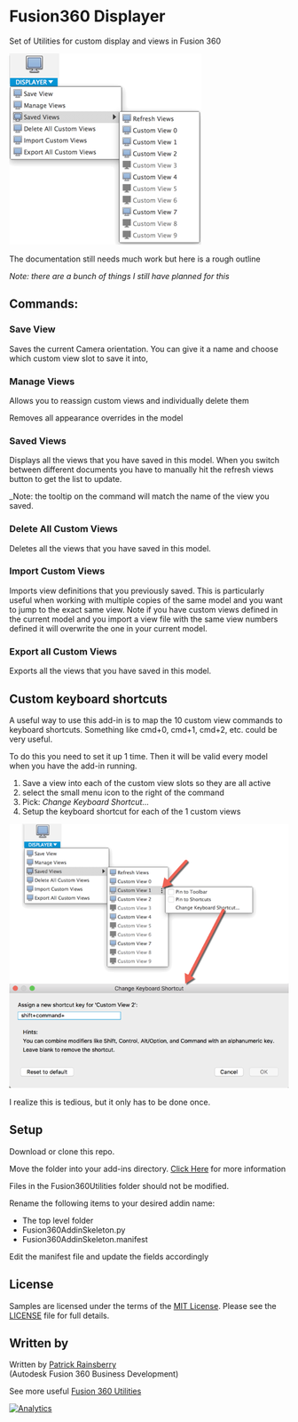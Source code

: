 # Fusion360 Displayer
Set of Utilities for custom display and views in Fusion 360

![Cover](./resources/readme_cover.png)

The documentation still needs much work but here is a rough outline

_Note: there are a bunch of things I still have planned for this_

## Commands:

### Save View

Saves the current Camera orientation.  You can give it a name and choose which custom view slot to save it into,


### Manage Views
Allows you to reassign custom views and individually delete them

Removes all appearance overrides in the model

### Saved Views

Displays all the views that you have saved in this model.
When you switch between different documents you have to manually hit the refresh views button to get the list to update.

_Note: the tooltip on the command will match the name of the view you saved.

### Delete All Custom Views

Deletes all the views that you have saved in this model.

### Import Custom Views

Imports view definitions that you previously saved.
This is particularly useful when working with multiple copies of the same model and you want to jump to the exact same view.
Note if you have custom views defined in the current model and you import a view file with the same view numbers defined it will overwrite the one in your current model.


### Export all Custom Views

Exports all the views that you have saved in this model.


## Custom keyboard shortcuts

A useful way to use this add-in is to map the 10 custom view commands to keyboard shortcuts.
Something like cmd+0, cmd+1, cmd+2, etc. could be very useful.

To do this you need to set it up 1 time.  Then it will be valid every model when you have the add-in running.

1. Save a view into each of the custom view slots so they are all active
2. select the small menu icon to the right of the command
3. Pick: *Change Keyboard Shortcut...*
4. Setup the keyboard shortcut for each of the 1 custom views

![Keyboard Shortcuts](./resources/keyboard_shortcuts.png)

I realize this is tedious, but it only has to be done once.



## Setup
Download or clone this repo.

Move the folder into your add-ins directory.  [Click Here](https://tapnair.github.io/installation.html) for more information

Files in the Fusion360Utilities folder should not be modified.

Rename the following items to your desired addin name:
* The top level folder
* Fusion360AddinSkeleton.py
* Fusion360AddinSkeleton.manifest

Edit the manifest file and update the fields accordingly

## License
Samples are licensed under the terms of the [MIT License](http://opensource.org/licenses/MIT). Please see the [LICENSE](LICENSE) file for full details.

## Written by

Written by [Patrick Rainsberry](https://twitter.com/prrainsberry) <br /> (Autodesk Fusion 360 Business Development)

See more useful [Fusion 360 Utilities](https://tapnair.github.io/index.html)

[![Analytics](https://ga-beacon.appspot.com/UA-41076924-3/Displayer)](https://github.com/igrigorik/ga-beacon)

